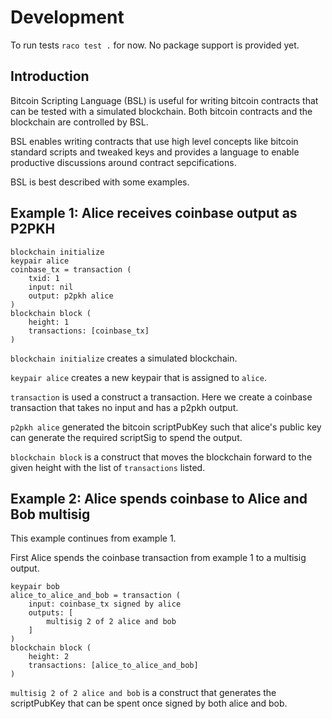 
# Development

To run tests `raco test .` for now. No package support is provided yet.

## Introduction

Bitcoin Scripting Language (BSL) is useful for writing bitcoin
contracts that can be tested with a simulated blockchain. Both bitcoin
contracts and the blockchain are controlled by BSL.

BSL enables writing contracts that use high level concepts like
bitcoin standard scripts and tweaked keys and provides a language to
enable productive discussions around contract sepcifications.

BSL is best described with some examples.

## Example 1: Alice receives coinbase output as P2PKH


    blockchain initialize
    keypair alice
    coinbase_tx = transaction (
        txid: 1
        input: nil
        output: p2pkh alice
    )
    blockchain block (
        height: 1
        transactions: [coinbase_tx]
    )

`blockchain initialize` creates a simulated blockchain.

`keypair alice` creates a new keypair that is assigned to `alice`.

`transaction` is used a construct a transaction. Here we create a
coinbase transaction that takes no input and has a p2pkh output.

`p2pkh alice` generated the bitcoin scriptPubKey such that alice's
public key can generate the required scriptSig to spend the output.

`blockchain block` is a construct that moves the blockchain forward to
the given height with the list of `transactions` listed.

## Example 2: Alice spends coinbase to Alice and Bob multisig

This example continues from example 1.

First Alice spends the coinbase transaction from example 1 to a
multisig output.

    keypair bob
    alice_to_alice_and_bob = transaction (
        input: coinbase_tx signed by alice
        outputs: [
            multisig 2 of 2 alice and bob
        ]
    )
    blockchain block (
        height: 2
        transactions: [alice_to_alice_and_bob]
    )
    

`multisig 2 of 2 alice and bob` is a construct that generates the
scriptPubKey that can be spent once signed by both alice and bob.



